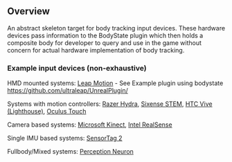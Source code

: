 ## Overview ##

An abstract skeleton target for body tracking input devices. These hardware devices pass information to the BodyState plugin which then holds a composite body for developer to query and use in the game without concern for actual hardware implementation of body tracking.

### Example input devices (non-exhaustive) 

HMD mounted systems: [Leap Motion](https://www.leapmotion.com/) - See Example plugin using bodystate https://github.com/ultraleap/UnrealPlugin/

Systems with motion controllers: [Razer Hydra](http://www.razerzone.com/gb-en/gaming-controllers/razer-hydra-portal-2-bundle), [Sixense STEM](http://sixense.com/wireless), [HTC Vive (Lighthouse)](https://www.htcvive.com/us/), [Oculus Touch](https://www.oculus.com/en-us/touch/)

Camera based systems: [Microsoft Kinect](https://dev.windows.com/en-us/kinect/develop), [Intel RealSense](http://www.intel.com/content/www/us/en/architecture-and-technology/realsense-overview.html)

Single IMU based systems: [SensorTag 2](http://www.ti.com/tool/cc2650stk)

Fullbody/Mixed systems: [Perception Neuron](https://neuronmocap.com/)
